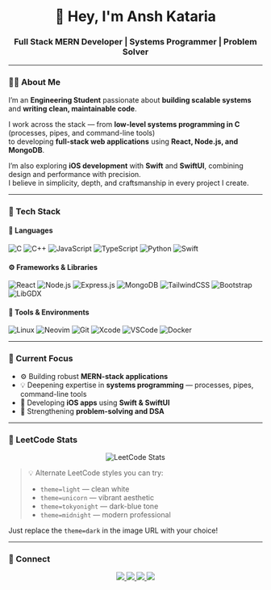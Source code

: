 <h1 align="center">👋 Hey, I'm Ansh Kataria</h1>
<h3 align="center">Full Stack MERN Developer | Systems Programmer | Problem Solver</h3>

---

### 👨‍💻 About Me  
I’m an **Engineering Student** passionate about **building scalable systems** and **writing clean, maintainable code**.  

I work across the stack — from **low-level systems programming in C** (processes, pipes, and command-line tools)  
to developing **full-stack web applications** using **React, Node.js, and MongoDB**.  

I’m also exploring **iOS development** with **Swift** and **SwiftUI**, combining design and performance with precision.  
I believe in simplicity, depth, and craftsmanship in every project I create.

---

### 🧠 Tech Stack  

#### 💬 Languages  
![C](https://img.shields.io/badge/C-%2300599C.svg?style=for-the-badge&logo=c&logoColor=white)
![C++](https://img.shields.io/badge/C++-%2300599C.svg?style=for-the-badge&logo=cplusplus&logoColor=white)
![JavaScript](https://img.shields.io/badge/JavaScript-%23F7DF1E.svg?style=for-the-badge&logo=javascript&logoColor=black)
![TypeScript](https://img.shields.io/badge/TypeScript-%233178C6.svg?style=for-the-badge&logo=typescript&logoColor=white)
![Python](https://img.shields.io/badge/Python-%233776AB.svg?style=for-the-badge&logo=python&logoColor=white)
![Swift](https://img.shields.io/badge/Swift-%23FA7343.svg?style=for-the-badge&logo=swift&logoColor=white)

#### ⚙️ Frameworks & Libraries  
![React](https://img.shields.io/badge/React-%2361DAFB.svg?style=for-the-badge&logo=react&logoColor=black)
![Node.js](https://img.shields.io/badge/Node.js-%23339933.svg?style=for-the-badge&logo=node.js&logoColor=white)
![Express.js](https://img.shields.io/badge/Express.js-%23000000.svg?style=for-the-badge&logo=express&logoColor=white)
![MongoDB](https://img.shields.io/badge/MongoDB-%2347A248.svg?style=for-the-badge&logo=mongodb&logoColor=white)
![TailwindCSS](https://img.shields.io/badge/Tailwind_CSS-%2306B6D4.svg?style=for-the-badge&logo=tailwind-css&logoColor=white)
![Bootstrap](https://img.shields.io/badge/Bootstrap-%237952B3.svg?style=for-the-badge&logo=bootstrap&logoColor=white)
![LibGDX](https://img.shields.io/badge/LibGDX-%23E34F26.svg?style=for-the-badge&logo=java&logoColor=white)

#### 🧰 Tools & Environments  
![Linux](https://img.shields.io/badge/Linux-%23FCC624.svg?style=for-the-badge&logo=linux&logoColor=black)
![Neovim](https://img.shields.io/badge/Neovim-%2357A143.svg?style=for-the-badge&logo=neovim&logoColor=white)
![Git](https://img.shields.io/badge/Git-%23F05032.svg?style=for-the-badge&logo=git&logoColor=white)
![Xcode](https://img.shields.io/badge/Xcode-%23147EFB.svg?style=for-the-badge&logo=xcode&logoColor=white)
![VSCode](https://img.shields.io/badge/VS_Code-%23007ACC.svg?style=for-the-badge&logo=visual-studio-code&logoColor=white)
![Docker](https://img.shields.io/badge/Docker-%232496ED.svg?style=for-the-badge&logo=docker&logoColor=white)

---

### 🔭 Current Focus  
- ⚙️ Building robust **MERN-stack applications**  
- 💡 Deepening expertise in **systems programming** — processes, pipes, command-line tools  
- 🍎 Developing **iOS apps** using **Swift & SwiftUI**  
- 🧠 Strengthening **problem-solving and DSA**  

---

### 🧮 LeetCode Stats  

<p align="center">
  <img src="https://leetcard.jacoblin.cool/anshkataria?theme=tokyonight&font=Fira%20Code&ext=contest" alt="LeetCode Stats" />
</p>

> 💡 Alternate LeetCode styles you can try:
> - `theme=light` — clean white  
> - `theme=unicorn` — vibrant aesthetic  
> - `theme=tokyonight` — dark-blue tone  
> - `theme=midnight` — modern professional  

Just replace the `theme=dark` in the image URL with your choice!

---

### 🤝 Connect  

<p align="center">
  <a href="https://www.linkedin.com/in/anshkataria" target="_blank">
    <img src="https://img.shields.io/badge/LinkedIn-%230A66C2.svg?style=for-the-badge&logo=linkedin&logoColor=white"/>
  </a>
  <a href="https://www.instagram.com/anshkataria" target="_blank">
    <img src="https://img.shields.io/badge/Instagram-%23E4405F.svg?style=for-the-badge&logo=instagram&logoColor=white"/>
  </a>
  <a href="mailto:youremail@example.com">
    <img src="https://img.shields.io/badge/Email-%23EA4335.svg?style=for-the-badge&logo=gmail&logoColor=white"/>
  </a>
  <a href="https://anshkataria.vercel.app" target="_blank">
    <img src="https://img.shields.io/badge/Portfolio-%23000000.svg?style=for-the-badge&logo=vercel&logoColor=white"/>
  </a>
</p>
